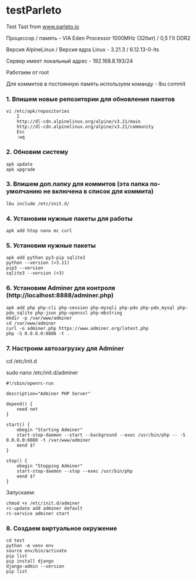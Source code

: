 # testParleto
Test Tast from www.parleto.io

Процессор / память - VIA Eden Processor 1000MHz (32бит) / 0,5 Гб DDR2

Версия AlpineLinux / Версия ядра Linux - 3.21.3 / 6.12.13-0-lts

Сервер имеет локальный адрес - 192.168.8.193/24

Работаем от root

Для коммитов в постоянную память используем команду - lbu commit


### 1. Впишем новые репозитории для обновления пакетов
```
vi /etc/apk/repositories
	I
	http://dl-cdn.alpinelinux.org/alpine/v3.21/main
	http://dl-cdn.alpinelinux.org/alpine/v3.21/community
	Esc
	:wq
 ```

### 2. Обновим систему
```
apk update
apk upgrade
```

### 3. Впишем доп.папку для коммитов (эта папка по-умолчанию не включена в список для коммита)
```
lbu include /etc/init.d/
```

### 4. Установим нужные пакеты для работы
```
apk add htop nano mc curl
```

### 5. Установим нужные пакеты
```
apk add python py3-pip sqlite3
python --version (>3.11)
pip3 --version
sqlite3 --version (>3)
```

### 6. Установим Adminer для контроля (http://localhost:8888/adminer.php)
```
apk add php php-cli php-session php-mysqli php-pdo php-pdo_mysql php-pdo_sqlite php-json php-openssl php-mbstring
mkdir -p /var/www/adminer
cd /var/www/adminer
curl -o adminer.php https://www.adminer.org/latest.php
php -S 0.0.0.0:8888 -t .
```

### 7. Настроим автозагрузку для Adminer

cd /etc/init.d

sudo nano /etc/init.d/adminer

```
#!/sbin/openrc-run

description="Adminer PHP Server"

depend() {
    need net
}

start() {
    ebegin "Starting Adminer"
    start-stop-daemon --start --background --exec /usr/bin/php -- -S 0.0.0.0:8888 -t /var/www/adminer
    eend $?
}

stop() {
    ebegin "Stopping Adminer"
    start-stop-daemon --stop --exec /usr/bin/php
    eend $?
}
```
Запускаем:
```
chmod +x /etc/init.d/adminer
rc-update add adminer default
rc-service adminer start
```

### 8. Создаем виртуальное окружение
```
cd test
python -m venv env
source env/bin/activate
pip list
pip install django
django-admin --version
pip list
```

